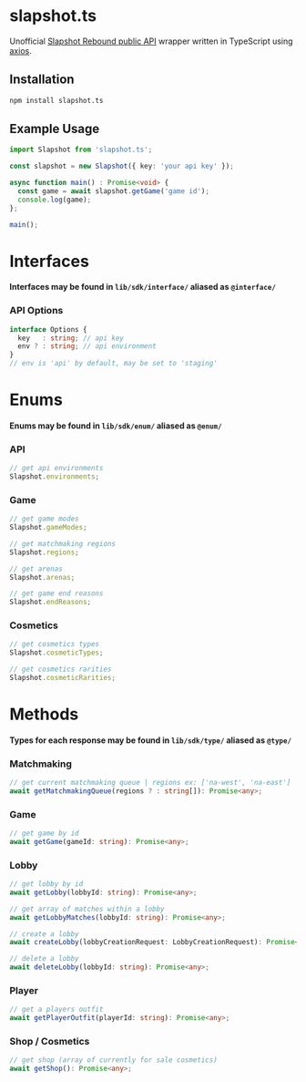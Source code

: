 # slapshot.ts
Unofficial [Slapshot Rebound public API](https://oddshot.notion.site/Slapshot-Public-API-7df0c5c0e67246aa941d9c7143e458db) wrapper written in TypeScript using [axios](https://axios-http.com).

## Installation
```bash
npm install slapshot.ts
```

## Example Usage
```ts
import Slapshot from 'slapshot.ts';

const slapshot = new Slapshot({ key: 'your api key' });

async function main() : Promise<void> {
  const game = await slapshot.getGame('game id');
  console.log(game);
};

main();
```

# Interfaces
#### Interfaces may be found in `lib/sdk/interface/` aliased as `@interface/`

### API Options
```ts
interface Options {
  key   : string; // api key
  env ? : string; // api environment
}
// env is 'api' by default, may be set to 'staging'
```

# Enums
#### Enums may be found in `lib/sdk/enum/` aliased as `@enum/`

### API

```ts
// get api environments
Slapshot.environments;
```

### Game
```ts
// get game modes
Slapshot.gameModes;

// get matchmaking regions
Slapshot.regions;

// get arenas
Slapshot.arenas;

// get game end reasons
Slapshot.endReasons;
```

### Cosmetics
```ts
// get cosmetics types
Slapshot.cosmeticTypes;

// get cosmetics rarities
Slapshot.cosmeticRarities;
```

# Methods
#### Types for each response may be found in `lib/sdk/type/` aliased as `@type/`

### Matchmaking
```ts
// get current matchmaking queue | regions ex: ['na-west', 'na-east'] || []
await getMatchmakingQueue(regions ? : string[]): Promise<any>;
```

### Game
```ts
// get game by id
await getGame(gameId: string): Promise<any>;
```

### Lobby
```ts
// get lobby by id
await getLobby(lobbyId: string): Promise<any>;

// get array of matches within a lobby
await getLobbyMatches(lobbyId: string): Promise<any>;

// create a lobby
await createLobby(lobbyCreationRequest: LobbyCreationRequest): Promise<any>;

// delete a lobby
await deleteLobby(lobbyId: string): Promise<any>;
```

### Player
```ts
// get a players outfit
await getPlayerOutfit(playerId: string): Promise<any>;
```

### Shop / Cosmetics
```ts
// get shop (array of currently for sale cosmetics)
await getShop(): Promise<any>;
```

